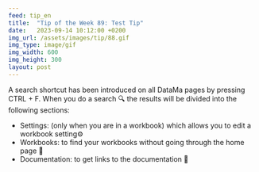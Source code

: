 ```yaml
---
feed: tip_en
title:  "Tip of the Week 89: Test Tip"
date:   2023-09-14 10:12:00 +0200
img_url: /assets/images/tip/88.gif
img_type: image/gif
img_width: 600
img_height: 300
layout: post
---
```



A search shortcut has been introduced on all DataMa pages by pressing CTRL + F. When you do a search 🔍 the results will be divided into the following sections:
* Settings: (only when you are in a workbook) which allows you to edit a workbook setting⚙️
* Workbooks: to find your workbooks without going through the home page 📂
* Documentation: to get links to the documentation 📄
